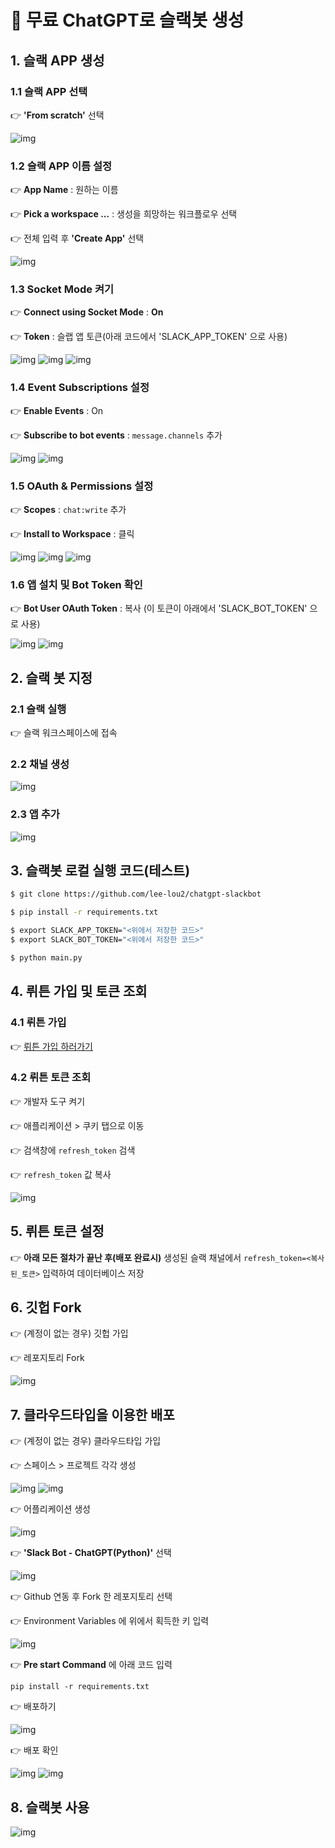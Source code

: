 # 💬 무료 ChatGPT로 슬랙봇 생성

## 1. 슬랙 APP 생성

### 1.1 슬랙 APP 선택

👉 **'From scratch'** 선택

![img](./img/1.png)

### 1.2 슬랙 APP 이름 설정

👉 **App Name** : 원하는 이름

👉 **Pick a workspace ...** : 생성을 희망하는 워크플로우 선택

👉 전체 입력 후 **'Create App'** 선택

![img](./img/2.png)

### 1.3 Socket Mode 켜기

👉 **Connect using Socket Mode** : **On**

👉 **Token** : 슬랩 앱 토큰(아래 코드에서 'SLACK_APP_TOKEN' 으로 사용)

![img](./img/10.png)
![img](./img/11.png)
![img](./img/12.png)

### 1.4 Event Subscriptions 설정

👉 **Enable Events** : On

👉 **Subscribe to bot events** : `message.channels` 추가

![img](./img/3.png)
![img](./img/4.png)

### 1.5 OAuth & Permissions 설정

👉 **Scopes** : `chat:write` 추가

👉 **Install to Workspace** : 클릭

![img](./img/5.png)
![img](./img/6.png)
![img](./img/7.png)

### 1.6 앱 설치 및 Bot Token 확인

👉 **Bot User OAuth Token** : 복사 (이 토큰이 아래에서 'SLACK_BOT_TOKEN' 으로 사용)

![img](./img/8.png)
![img](./img/9.png)


## 2. 슬랙 봇 지정

### 2.1 슬랙 실행

👉 슬랙 워크스페이스에 접속

### 2.2 채널 생성

![img](./img/13.png)

### 2.3 앱 추가

![img](./img/14.png)

## 3. 슬랙봇 로컬 실행 코드(테스트)

```bash
$ git clone https://github.com/lee-lou2/chatgpt-slackbot

$ pip install -r requirements.txt

$ export SLACK_APP_TOKEN="<위에서 저장한 코드>"
$ export SLACK_BOT_TOKEN="<위에서 저장한 코드>"

$ python main.py
```

## 4. 뤼튼 가입 및 토큰 조회

### 4.1 뤼튼 가입

👉 [뤼튼 가입 하러가기](https://wrtn.ai/)

### 4.2 뤼튼 토큰 조회

👉 개발자 도구 켜기

👉 애플리케이션 > 쿠키 탭으로 이동

👉 검색창에 `refresh_token` 검색

👉 `refresh_token` 값 복사

![img](./img/26.png)

## 5. 뤼튼 토큰 설정

👉 **아래 모든 절차가 끝난 후(배포 완료시)** 생성된 슬랙 채널에서 `refresh_token=<복사된_토큰>` 입력하여 데이터베이스 저장

## 6. 깃헙 Fork

👉 (계정이 없는 경우) 깃헙 가입

👉 레포지토리 Fork

![img](./img/16.png)

## 7. 클라우드타입을 이용한 배포

👉 (계정이 없는 경우) 클라우드타입 가입

👉 스페이스 > 프로젝트 각각 생성

![img](./img/17.png)
![img](./img/18.png)

👉 어플리케이션 생성

![img](./img/19.png)

👉 **'Slack Bot - ChatGPT(Python)'** 선택

![img](./img/20.png)

👉 Github 연동 후 Fork 한 레포지토리 선택

👉 Environment Variables 에 위에서 획득한 키 입력

![img](./img/21.png)

👉 **Pre start Command** 에 아래 코드 입력

```pip install -r requirements.txt```

👉 배포하기

![img](./img/22.png)

👉 배포 확인

![img](./img/23.png)
![img](./img/24.png)

## 8. 슬랙봇 사용

![img](./img/28.png)